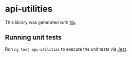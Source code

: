 # api-utilities

This library was generated with [Nx](https://nx.dev).

## Running unit tests

Run `ng test api-utilities` to execute the unit tests via [Jest](https://jestjs.io).
